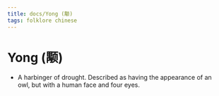```yaml
---
title: docs/Yong (颙)
tags: folklore chinese
---
```


# Yong (颙)
- A harbinger of drought. Described as having the appearance of an  
	owl, but with a human face and four eyes.
